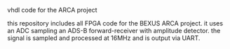 vhdl code for the ARCA project

this repository includes all FPGA code for the BEXUS ARCA project. it uses an ADC sampling an ADS-B forward-receiver with amplitude detector. the signal is sampled and processed at 16MHz and is output via UART.


